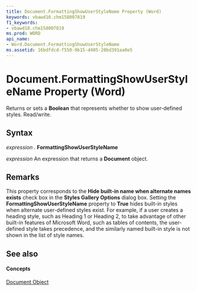 ```yaml
---
title: Document.FormattingShowUserStyleName Property (Word)
keywords: vbawd10.chm158007819
f1_keywords:
- vbawd10.chm158007819
ms.prod: WORD
api_name:
- Word.Document.FormattingShowUserStyleName
ms.assetid: 16bdfdcd-f550-9b15-d405-20bd391aa0e5
---
```



# Document.FormattingShowUserStyleName Property (Word)

Returns or sets a  **Boolean** that represents whether to show user-defined styles. Read/write.


## Syntax

 _expression_ . **FormattingShowUserStyleName**

 _expression_ An expression that returns a **Document** object.


## Remarks

This property corresponds to the  **Hide built-in name when alternate names exists** check box in the **Styles Gallery Options** dialog box. Setting the **FormattingShowUserStyleName** property to **True** hides built-in styles when alternate user-defined styles exist. For example, if a user creates a heading style, such as Heading 1 or Heading 2, to take advantage of other built-in features of Microsoft Word, such as tables of contents, the user-defined style takes precedence, and the similarly named built-in style is not shown in the list of style names.


## See also


#### Concepts


[Document Object](document-object-word.md)

